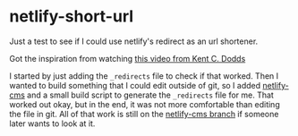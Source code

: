 # netlify-short-url
Just a test to see if I could use netlify's redirect as an url shortener.

Got the inspiration from watching [this video from Kent C. Dodds](https://www.youtube.com/watch?v=Xs-qvWqoi2U)

I started by just adding the `_redirects` file to check if that worked. Then I wanted to build something that I could edit outside of git, so I added [netlify-cms](https://github.com/netlify/netlify-cms) and a small build script to generate the `_redirects` file for me. That worked out okay, but in the end, it was not more comfortable than editing the file in git. All of that work is still on the [netlify-cms branch](https://github.com/CarlRosell/netlify-short-url/tree/netlify-cms) if someone later wants to look at it.
